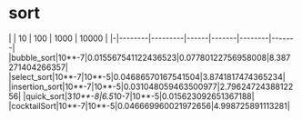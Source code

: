# sort
| |   10   |   100   | 1000 | 10000 |
|-|--------|---------|------|-------|--------|-------|
|bubble_sort|10**-7|0.015567541122436523|0.07780122756958008|8.387271404266357|
|select_sort|10**-7|10**-5|0.04686570167541504|3.8741817474365234|
|insertion_sort|10**-7|10**-5|0.031048059463500977|2.7962472438812256|
|quick_sort|3*10**-8|6.5*10-7|10**-5|0.015623092651367188|
|cocktailSort|10**-7|10**-5|0.046669960021972656|4.998725891113281|
